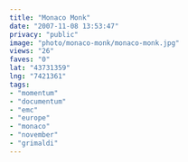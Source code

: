 ```yaml
---
title: "Monaco Monk"
date: "2007-11-08 13:53:47"
privacy: "public"
image: "photo/monaco-monk/monaco-monk.jpg"
views: "26"
faves: "0"
lat: "43731359"
lng: "7421361"
tags:
- "momentum"
- "documentum"
- "emc"
- "europe"
- "monaco"
- "november"
- "grimaldi"
---
```

<a href="http://www.phillprice.com/2007/11/15/photo-thursday-22" rel="nofollow"></a>
